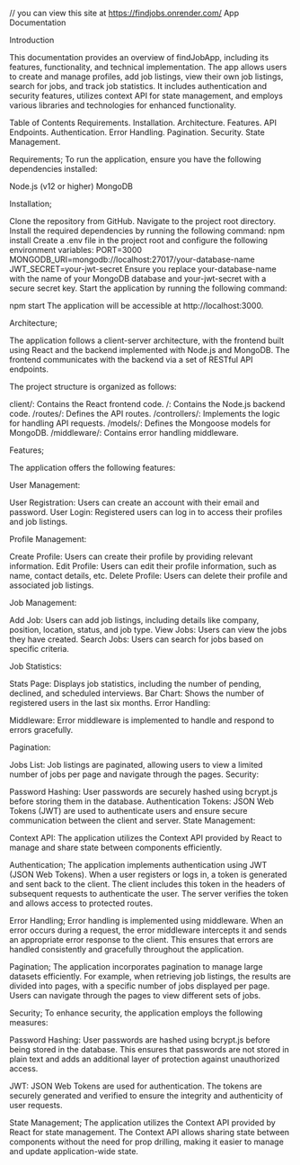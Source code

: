 // you can view this site at https://findjobs.onrender.com/
   App Documentation

   Introduction

This documentation provides an overview of findJobApp, including its features, functionality, and technical implementation.
The app allows users to create and manage profiles, add job listings, view their own job listings, search for jobs, and track job statistics.
It includes authentication and security features, utilizes context API for state management, and employs various libraries and technologies for enhanced functionality.

   Table of Contents
   Requirements.
   Installation.
   Architecture.
   Features.
   API Endpoints.
   Authentication.
   Error Handling.
   Pagination.
   Security.
   State Management.
   
Requirements;
To run the application, ensure you have the following dependencies installed:

Node.js (v12 or higher)
MongoDB

Installation;

Clone the repository from GitHub.
Navigate to the project root directory.
Install the required dependencies by running the following command:
npm install
Create a .env file in the project root and configure the following environment variables:
PORT=3000
MONGODB_URI=mongodb://localhost:27017/your-database-name
JWT_SECRET=your-jwt-secret
Ensure you replace your-database-name with the name of your MongoDB database and your-jwt-secret with a secure secret key.
Start the application by running the following command:

npm start
The application will be accessible at http://localhost:3000.

Architecture;

The application follows a client-server architecture, with the frontend built using React and the backend implemented with Node.js and MongoDB.
The frontend communicates with the backend via a set of RESTful API endpoints.

The project structure is organized as follows:

client/: Contains the React frontend code.
/: Contains the Node.js backend code.
/routes/: Defines the API routes.
/controllers/: Implements the logic for handling API requests.
/models/: Defines the Mongoose models for MongoDB.
/middleware/: Contains error handling middleware.

Features;

The application offers the following features:

User Management:

User Registration: Users can create an account with their email and password.
User Login: Registered users can log in to access their profiles and job listings.

Profile Management:

Create Profile: Users can create their profile by providing relevant information.
Edit Profile: Users can edit their profile information, such as name, contact details, etc.
Delete Profile: Users can delete their profile and associated job listings.

Job Management:

Add Job: Users can add job listings, including details like company, position, location, status, and job type.
View Jobs: Users can view the jobs they have created.
Search Jobs: Users can search for jobs based on specific criteria.

Job Statistics:

Stats Page: Displays job statistics, including the number of pending, declined, and scheduled interviews.
Bar Chart: Shows the number of registered users in the last six months.
Error Handling:

Middleware: Error middleware is implemented to handle and respond to errors gracefully.

Pagination:

Jobs List: Job listings are paginated, allowing users to view a limited number of jobs per page and navigate through the pages.
Security:

Password Hashing: User passwords are securely hashed using bcrypt.js before storing them in the database.
Authentication Tokens: JSON Web Tokens (JWT) are used to authenticate users and ensure secure communication between the client and server.
State Management:

Context API: The application utilizes the Context API provided by React to manage and share state between components efficiently.

Authentication;
The application implements authentication using JWT (JSON Web Tokens). When a user registers or logs in, a token is generated and sent back to the client.
The client includes this token in the headers of subsequent requests to authenticate the user. The server verifies the token and allows access to protected routes.

Error Handling;
Error handling is implemented using middleware. When an error occurs during a request, the error middleware intercepts it and 
sends an appropriate error response to the client. This ensures that errors are handled consistently and gracefully throughout the application.

Pagination;
The application incorporates pagination to manage large datasets efficiently. For example, when retrieving job listings, the results are divided into pages,
with a specific number of jobs displayed per page. Users can navigate through the pages to view different sets of jobs.

Security;
To enhance security, the application employs the following measures:

Password Hashing: User passwords are hashed using bcrypt.js before being stored in the database. This ensures that passwords are not stored
in plain text and adds an additional layer of protection against unauthorized access.

JWT: JSON Web Tokens are used for authentication. The tokens are securely generated and verified to ensure the integrity and authenticity of user requests.

State Management;
The application utilizes the Context API provided by React for state management. The Context API allows sharing state between components without the need for prop drilling,
making it easier to manage and update application-wide state.



